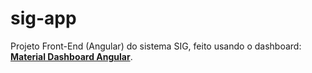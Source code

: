# sig-app
Projeto Front-End (Angular) do sistema SIG, feito usando o dashboard: **[Material Dashboard Angular](https://www.creative-tim.com/product/material-dashboard-angular2/)**.